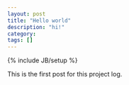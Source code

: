 ```yaml
---
layout: post
title: "Hello world"
description: "hi!"
category: 
tags: []
---
```

{% include JB/setup %}

This is the first post for this project log.
